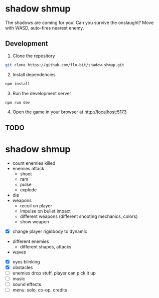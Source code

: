 # shadow shmup

The shadows are coming for you! Can you survive the onslaught? Move with WASD, auto-fires nearest enemy.

## Development

1. Clone the repository

```bash
git clone https://github.com/flo-bit/shadow-shmup.git
```

2. Install dependencies

```bash
npm install
```

3. Run the development server

```bash
npm run dev
```

4. Open the game in your browser at [http://localhost:5173](http://localhost:5173)


## TODO

# shadow shmup

- count enemies killed
- enemies attack
    - shoot
    - ram
    - pulse
    - explode
- die
- weapons
    - recoil on player
    - impulse on bullet impact
    - different weapons (different shooting mechanics, colors)
    - show weapon
- [x] change player rigidbody to dynamic
- different enemies
    - different shapes, attacks
- waves
- [x] eyes blinking
- [x] obstacles
- [ ] enemies drop stuff, player can pick it up
- [ ] music
- [ ] sound effects
- [ ] menu: solo, co-op, credits